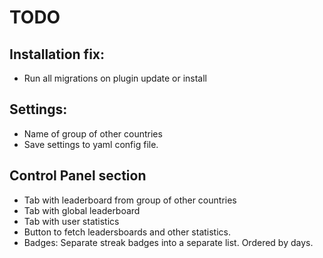 # TODO
## Installation fix:
* Run all migrations on plugin update or install

## Settings: 
* Name of group of other countries
* Save settings to yaml config file.

## Control Panel section
* Tab with leaderboard from group of other countries
* Tab with global leaderboard
* Tab with user statistics
* Button to fetch leadersboards and other statistics.
* Badges: Separate streak badges into a separate list. Ordered by days.

